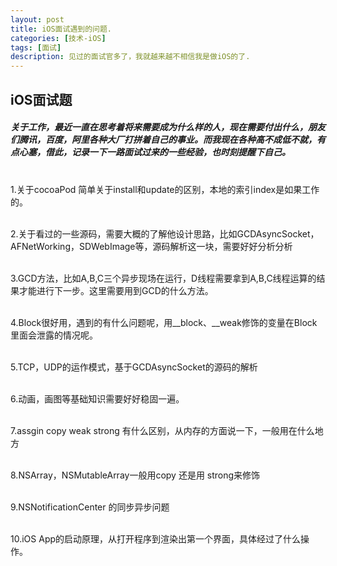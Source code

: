 ```yaml
---
layout: post
title: iOS面试遇到的问题.
categories: [技术-iOS]
tags: [面试]
description: 见过的面试官多了，我就越来越不相信我是做iOS的了.
---
```


## iOS面试题

##### 关于工作，最近一直在思考着将来需要成为什么样的人，现在需要付出什么，朋友们腾讯，百度，阿里各种大厂打拼着自己的事业。而我现在各种高不成低不就，有点心塞，借此，记录一下一路面试过来的一些经验，也时刻提醒下自己。

<br />1.关于cocoaPod 简单关于install和update的区别，本地的索引index是如果工作的。

<br />2.关于看过的一些源码，需要大概的了解他设计思路，比如GCDAsyncSocket，AFNetWorking，SDWebImage等，源码解析这一块，需要好好分析分析

<br />3.GCD方法，比如A,B,C三个异步现场在运行，D线程需要拿到A,B,C线程运算的结果才能进行下一步。这里需要用到GCD的什么方法。  

<br />4.Block很好用，遇到的有什么问题呢，用__block、__weak修饰的变量在Block里面会泄露的情况呢。

<br />5.TCP，UDP的运作模式，基于GCDAsyncSocket的源码的解析

<br />6.动画，画图等基础知识需要好好稳固一遍。

<br />7.assgin copy weak strong 有什么区别，从内存的方面说一下，一般用在什么地方

<br />8.NSArray，NSMutableArray一般用copy 还是用 strong来修饰

<br />9.NSNotificationCenter 的同步异步问题

<br />10.iOS App的启动原理，从打开程序到渲染出第一个界面，具体经过了什么操作。

